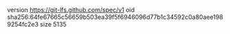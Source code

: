 version https://git-lfs.github.com/spec/v1
oid sha256:64fe67665c56659b503ea39f5f6946096d77b1c34592c0a80aee1989254fc2e3
size 5135
